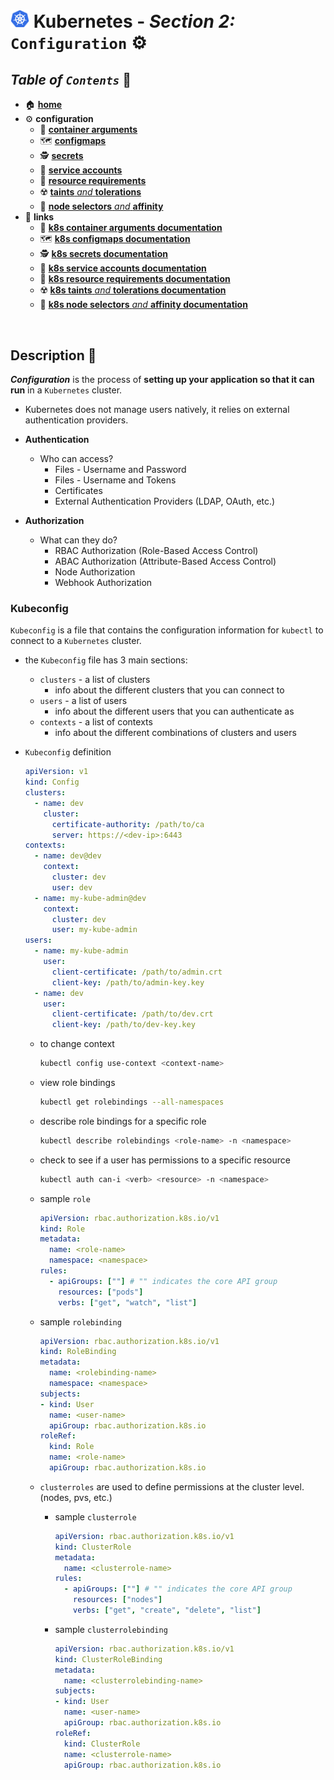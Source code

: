 # <img src="../assets/img/k8s.png" width="30px"> **Kubernetes** - ***Section 2:*** `Configuration` ⚙️

## ***Table*** *of* ***`Contents`*** 📜

* 🏠 [**home**](../README.md)
* ⚙️ **configuration**
  * 🔣 [**container arguments**](10-commands-and-arguments/README.md)
  * 🗺️ [**configmaps**](11-config-maps/README.md)
  * 🕵️ [**secrets**](12-secrets/README.md)
  * 💁 [**service accounts**](13-service-accounts/README.md)
  * 💾 [**resource requirements**](14-resource-requirements/README.md)
  * ☢️ [**taints** *and* **tolerations**](15-taints-and-tolerants/README.md)
  * 🔘 [**node selectors** *and* **affinity**](16-node-selectors-and-affinity/README.md)
* 🔗 **links**
  * 🔣 [**k8s container arguments documentation**](https://kubernetes.io/docs/tasks/inject-data-application/define-command-argument-container/)
  * 🗺️ [**k8s configmaps documentation**](https://kubernetes.io/docs/concepts/configuration/configmap/)
  * 🕵️ [**k8s secrets documentation**](https://kubernetes.io/docs/concepts/configuration/secret/)
  * 💁 [**k8s service accounts documentation**](https://kubernetes.io/docs/tasks/configure-pod-container/configure-service-account/)
  * 💾 [**k8s resource requirements documentation**](https://kubernetes.io/docs/concepts/configuration/manage-resources-containers/)
  * ☢️ [**k8s taints** *and* **tolerations documentation**](https://kubernetes.io/docs/concepts/scheduling-eviction/taint-and-toleration/)
  * 🔘 [**k8s node selectors** *and* **affinity documentation**](https://kubernetes.io/docs/concepts/scheduling-eviction/assign-pod-node/)

<br />

## **Description** 👀

***Configuration*** is the process of **setting up your application so that it can run** in a `Kubernetes` cluster.

* Kubernetes does not manage users natively, it relies on external authentication providers.

* **Authentication**
  * Who can access?
    * Files - Username and Password
    * Files - Username and Tokens
    * Certificates
    * External Authentication Providers (LDAP, OAuth, etc.)

* **Authorization**
  * What can they do?
    * RBAC Authorization (Role-Based Access Control)
    * ABAC Authorization (Attribute-Based Access Control)
    * Node Authorization
    * Webhook Authorization

### **Kubeconfig**

`Kubeconfig` is a file that contains the configuration information for `kubectl` to connect to a `Kubernetes` cluster.

* the `Kubeconfig` file has 3 main sections:

  * `clusters` - a list of clusters
    * info about the different clusters that you can connect to
  * `users` - a list of users
    * info about the different users that you can authenticate as
  * `contexts` - a list of contexts
    * info about the different combinations of clusters and users

* `Kubeconfig` definition

    ```yaml
    apiVersion: v1
    kind: Config
    clusters:
      - name: dev
        cluster:
          certificate-authority: /path/to/ca
          server: https://<dev-ip>:6443
    contexts:
      - name: dev@dev
        context:
          cluster: dev
          user: dev
      - name: my-kube-admin@dev
        context:
          cluster: dev
          user: my-kube-admin
    users:
      - name: my-kube-admin
        user:
          client-certificate: /path/to/admin.crt
          client-key: /path/to/admin-key.key
      - name: dev
        user:
          client-certificate: /path/to/dev.crt
          client-key: /path/to/dev-key.key
    ```

  * to change context

    ```bash
    kubectl config use-context <context-name> 
    ```

  * view role bindings

    ```bash
    kubectl get rolebindings --all-namespaces
    ```
  
  * describe role bindings for a specific role
  
    ```bash
    kubectl describe rolebindings <role-name> -n <namespace>
    ```

  * check to see if a user has permissions to a specific resource

    ```bash
    kubectl auth can-i <verb> <resource> -n <namespace>
    ```

  * sample `role`
  
    ```yaml
    apiVersion: rbac.authorization.k8s.io/v1
    kind: Role
    metadata:
      name: <role-name>
      namespace: <namespace>
    rules:
      - apiGroups: [""] # "" indicates the core API group
        resources: ["pods"]
        verbs: ["get", "watch", "list"]
    ```

  * sample `rolebinding`
  
    ```yaml
    apiVersion: rbac.authorization.k8s.io/v1
    kind: RoleBinding
    metadata:
      name: <rolebinding-name>
      namespace: <namespace>
    subjects:
    - kind: User
      name: <user-name>
      apiGroup: rbac.authorization.k8s.io
    roleRef:
      kind: Role
      name: <role-name>
      apiGroup: rbac.authorization.k8s.io
    ```

  * `clusterroles` are used to define permissions at the cluster level. (nodes, pvs, etc.)

    * sample `clusterrole`

      ```yaml
      apiVersion: rbac.authorization.k8s.io/v1
      kind: ClusterRole
      metadata:
        name: <clusterrole-name>
      rules:
        - apiGroups: [""] # "" indicates the core API group
          resources: ["nodes"]
          verbs: ["get", "create", "delete", "list"]
      ```

    * sample `clusterrolebinding`

      ```yaml
      apiVersion: rbac.authorization.k8s.io/v1
      kind: ClusterRoleBinding
      metadata:
        name: <clusterrolebinding-name>
      subjects:
      - kind: User
        name: <user-name>
        apiGroup: rbac.authorization.k8s.io
      roleRef:
        kind: ClusterRole
        name: <clusterrole-name>
        apiGroup: rbac.authorization.k8s.io
      ```
